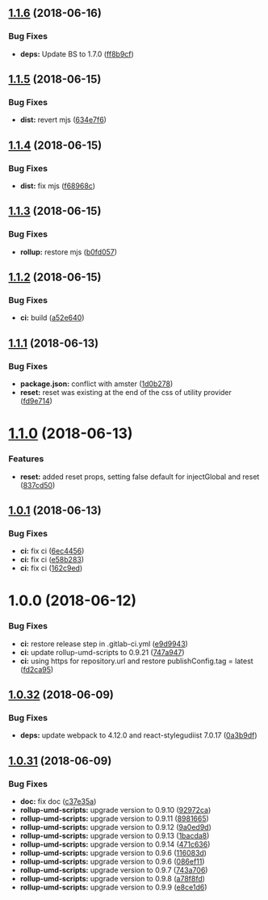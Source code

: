 ## [1.1.6](https://module.kopaxgroup.com/bootstrap-styled/bootstrap-styled-provider/compare/v1.1.5...v1.1.6) (2018-06-16)


### Bug Fixes

* **deps:** Update BS to 1.7.0 ([ff8b9cf](https://module.kopaxgroup.com/bootstrap-styled/bootstrap-styled-provider/commit/ff8b9cf))

## [1.1.5](https://module.kopaxgroup.com/bootstrap-styled/bootstrap-styled-provider/compare/v1.1.4...v1.1.5) (2018-06-15)


### Bug Fixes

* **dist:** revert mjs ([634e7f6](https://module.kopaxgroup.com/bootstrap-styled/bootstrap-styled-provider/commit/634e7f6))

## [1.1.4](https://module.kopaxgroup.com/bootstrap-styled/bootstrap-styled-provider/compare/v1.1.3...v1.1.4) (2018-06-15)


### Bug Fixes

* **dist:** fix mjs ([f68968c](https://module.kopaxgroup.com/bootstrap-styled/bootstrap-styled-provider/commit/f68968c))

## [1.1.3](https://module.kopaxgroup.com/bootstrap-styled/bootstrap-styled-provider/compare/v1.1.2...v1.1.3) (2018-06-15)


### Bug Fixes

* **rollup:** restore mjs ([b0fd057](https://module.kopaxgroup.com/bootstrap-styled/bootstrap-styled-provider/commit/b0fd057))

## [1.1.2](https://module.kopaxgroup.com/bootstrap-styled/bootstrap-styled-provider/compare/v1.1.1...v1.1.2) (2018-06-15)


### Bug Fixes

* **ci:** build ([a52e640](https://module.kopaxgroup.com/bootstrap-styled/bootstrap-styled-provider/commit/a52e640))

## [1.1.1](https://module.kopaxgroup.com/bootstrap-styled/bootstrap-styled-provider/compare/v1.1.0...v1.1.1) (2018-06-13)


### Bug Fixes

* **package.json:** conflict with amster ([1d0b278](https://module.kopaxgroup.com/bootstrap-styled/bootstrap-styled-provider/commit/1d0b278))
* **reset:** reset was existing at the end of the css of utility provider ([fd9e714](https://module.kopaxgroup.com/bootstrap-styled/bootstrap-styled-provider/commit/fd9e714))

# [1.1.0](https://module.kopaxgroup.com/bootstrap-styled/bootstrap-styled-provider/compare/v1.0.1...v1.1.0) (2018-06-13)


### Features

* **reset:** added reset props, setting false default for injectGlobal and reset ([837cd50](https://module.kopaxgroup.com/bootstrap-styled/bootstrap-styled-provider/commit/837cd50))

## [1.0.1](https://module.kopaxgroup.com/bootstrap-styled/bootstrap-styled-provider/compare/v1.0.0...v1.0.1) (2018-06-13)


### Bug Fixes

* **ci:** fix ci ([6ec4456](https://module.kopaxgroup.com/bootstrap-styled/bootstrap-styled-provider/commit/6ec4456))
* **ci:** fix ci ([e58b283](https://module.kopaxgroup.com/bootstrap-styled/bootstrap-styled-provider/commit/e58b283))
* **ci:** fix ci ([162c9ed](https://module.kopaxgroup.com/bootstrap-styled/bootstrap-styled-provider/commit/162c9ed))

<a name="1.0.0"></a>
# 1.0.0 (2018-06-12)


### Bug Fixes

* **ci:** restore release step in .gitlab-ci.yml ([e9d9943](https://module.kopaxgroup.com/bootstrap-styled/bootstrap-styled-provider/commit/e9d9943))
* **ci:** update rollup-umd-scripts to 0.9.21 ([747a947](https://module.kopaxgroup.com/bootstrap-styled/bootstrap-styled-provider/commit/747a947))
* **ci:** using https for repository.url and restore publishConfig.tag = latest ([fd2ca95](https://module.kopaxgroup.com/bootstrap-styled/bootstrap-styled-provider/commit/fd2ca95))

<a name="1.0.32"></a>
## [1.0.32](https://module.kopaxgroup.com:20024/dev-tools/rollup-umd/compare/v1.0.31...v1.0.32) (2018-06-09)


### Bug Fixes

* **deps:** update webpack to 4.12.0 and react-stylegudiist 7.0.17 ([0a3b9df](https://module.kopaxgroup.com:20024/dev-tools/rollup-umd/commit/0a3b9df))

<a name="1.0.31"></a>
## [1.0.31](https://module.kopaxgroup.com:20024/dev-tools/rollup-umd/compare/v1.0.30...v1.0.31) (2018-06-09)


### Bug Fixes

* **doc:** fix doc ([c37e35a](https://module.kopaxgroup.com:20024/dev-tools/rollup-umd/commit/c37e35a))
* **rollup-umd-scripts:** upgrade version to 0.9.10 ([92972ca](https://module.kopaxgroup.com:20024/dev-tools/rollup-umd/commit/92972ca))
* **rollup-umd-scripts:** upgrade version to 0.9.11 ([8981665](https://module.kopaxgroup.com:20024/dev-tools/rollup-umd/commit/8981665))
* **rollup-umd-scripts:** upgrade version to 0.9.12 ([9a0ed9d](https://module.kopaxgroup.com:20024/dev-tools/rollup-umd/commit/9a0ed9d))
* **rollup-umd-scripts:** upgrade version to 0.9.13 ([1bacda8](https://module.kopaxgroup.com:20024/dev-tools/rollup-umd/commit/1bacda8))
* **rollup-umd-scripts:** upgrade version to 0.9.14 ([471c636](https://module.kopaxgroup.com:20024/dev-tools/rollup-umd/commit/471c636))
* **rollup-umd-scripts:** upgrade version to 0.9.6 ([116083d](https://module.kopaxgroup.com:20024/dev-tools/rollup-umd/commit/116083d))
* **rollup-umd-scripts:** upgrade version to 0.9.6 ([086ef11](https://module.kopaxgroup.com:20024/dev-tools/rollup-umd/commit/086ef11))
* **rollup-umd-scripts:** upgrade version to 0.9.7 ([743a706](https://module.kopaxgroup.com:20024/dev-tools/rollup-umd/commit/743a706))
* **rollup-umd-scripts:** upgrade version to 0.9.8 ([a78f8fd](https://module.kopaxgroup.com:20024/dev-tools/rollup-umd/commit/a78f8fd))
* **rollup-umd-scripts:** upgrade version to 0.9.9 ([e8ce1d6](https://module.kopaxgroup.com:20024/dev-tools/rollup-umd/commit/e8ce1d6))
